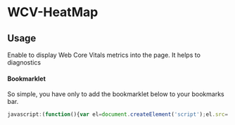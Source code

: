 # WCV-HeatMap


## Usage

Enable to display Web Core Vitals metrics into the page. It helps to diagnostics


#### Bookmarklet

So simple, you have only to add the bookmarklet below to your bookmarks bar.

```javascript
javascript:(function(){var el=document.createElement('script');el.src='https://raw.githubusercontent.com/Ludovic33Fr/WCV-HeatMap/main/wcvmap.js';document.body.appendChild(el);})();
```
